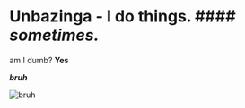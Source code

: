 # Unbazinga - I do things. #### *sometimes.*

   am I dumb? **Yes**


 ***bruh***

![bruh](https://metrics.lecoq.io/unbazinga?template=classic&base.metadata=0&languages=1&lines=1&activity=1&base=header%2C%20activity%2C%20community%2C%20repositories%2C%20metadata&base.indepth=false&base.hireable=false&base.skip=false&languages=false&languages.ignored=SHADERLAB%2C%20ASP.NET&languages.limit=8&languages.threshold=0%25&languages.other=false&languages.colors=github&languages.sections=most-used&languages.indepth=false&languages.analysis.timeout=15&languages.analysis.timeout.repositories=7.5&languages.categories=markup%2C%20programming&languages.recent.categories=markup%2C%20programming&languages.recent.load=300&languages.recent.days=14&lines=false&lines.sections=base&lines.repositories.limit=4&lines.history.limit=1&activity=false&activity.limit=3&activity.load=300&activity.days=14&activity.visibility=all&activity.timestamps=false&activity.filter=all&config.timezone=Australia%2FAdelaide&config.octicon=true)
